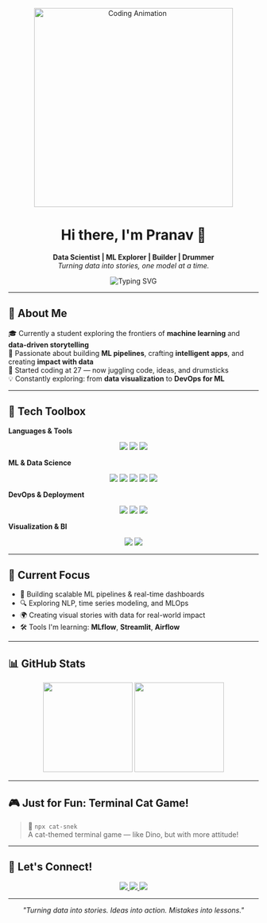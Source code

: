 <p align="center">
  <img src="https://media.giphy.com/media/13HgwGsXF0aiGY/giphy.gif" width="400" alt="Coding Animation">
</p>

<h1 align="center">Hi there, I'm Pranav 👋</h1>

<p align="center">
  <b>Data Scientist | ML Explorer | Builder | Drummer</b><br>
  <i>Turning data into stories, one model at a time.</i>
</p>

<p align="center">
  <img src="https://readme-typing-svg.demolab.com?font=Fira+Code&pause=1000&center=true&vCenter=true&random=false&width=500&lines=ML+Enthusiast+%7C+Data+Storyteller+%7C+Tech+Builder;Drummer+with+a+penchant+for+Python;Always+learning%2C+always+building." alt="Typing SVG" />
</p>

---

## 🚀 About Me

🎓 Currently a student exploring the frontiers of **machine learning** and **data-driven storytelling**  
🧠 Passionate about building **ML pipelines**, crafting **intelligent apps**, and creating **impact with data**  
🥁 Started coding at 27 — now juggling code, ideas, and drumsticks  
💡 Constantly exploring: from **data visualization** to **DevOps for ML**

---

## 🧰 Tech Toolbox

**Languages & Tools**
<p align="center">
  <img src="https://img.shields.io/badge/Python-%233670A0?style=for-the-badge&logo=python&logoColor=ffdd54" />
  <img src="https://img.shields.io/badge/SQL-%234479A1?style=for-the-badge&logo=postgresql&logoColor=white" />
  <img src="https://img.shields.io/badge/Jupyter-%23F37626?style=for-the-badge&logo=jupyter&logoColor=white" />
</p>

**ML & Data Science**
<p align="center">
  <img src="https://img.shields.io/badge/TensorFlow-%23FF6F00?style=for-the-badge&logo=tensorflow&logoColor=white" />
  <img src="https://img.shields.io/badge/PyTorch-%23EE4C2C?style=for-the-badge&logo=pytorch&logoColor=white" />
  <img src="https://img.shields.io/badge/Scikit--Learn-%23F7931E?style=for-the-badge&logo=scikit-learn&logoColor=white" />
  <img src="https://img.shields.io/badge/Pandas-%23150458?style=for-the-badge&logo=pandas&logoColor=white" />
  <img src="https://img.shields.io/badge/Matplotlib-%2311557C?style=for-the-badge&logo=plotly&logoColor=white" />
</p>

**DevOps & Deployment**
<p align="center">
  <img src="https://img.shields.io/badge/Docker-%232496ED?style=for-the-badge&logo=docker&logoColor=white" />
  <img src="https://img.shields.io/badge/Git-%23F05032?style=for-the-badge&logo=git&logoColor=white" />
  <img src="https://img.shields.io/badge/Linux-%23FCC624?style=for-the-badge&logo=linux&logoColor=black" />
</p>

**Visualization & BI**
<p align="center">
  <img src="https://img.shields.io/badge/Tableau-%23E97627?style=for-the-badge&logo=tableau&logoColor=white" />
  <img src="https://img.shields.io/badge/PowerBI-%23F2C811?style=for-the-badge&logo=powerbi&logoColor=black" />
</p>

---

## 🧠 Current Focus

- 🔧 Building scalable ML pipelines & real-time dashboards  
- 🔍 Exploring NLP, time series modeling, and MLOps  
- 🌍 Creating visual stories with data for real-world impact  
- 🛠️ Tools I'm learning: **MLflow**, **Streamlit**, **Airflow**

---

## 📊 GitHub Stats

<p align="center">
  <img src="https://github-readme-stats.vercel.app/api?username=astroficboy&show_icons=true&theme=tokyonight&hide=stars" height="180" />
  <img src="https://github-readme-streak-stats.herokuapp.com?user=astroficboy&theme=tokyonight" height="180" />
</p>

---

## 🎮 Just for Fun: Terminal Cat Game!

> 🐾 `npx cat-snek`  
> A cat-themed terminal game — like Dino, but with more attitude!

---

## 🤝 Let's Connect!

<p align="center">
  <a href="https://www.linkedin.com/in/pranavwankhedkar/">
    <img src="https://img.shields.io/badge/LinkedIn-%230A66C2?style=for-the-badge&logo=linkedin&logoColor=white" />
  </a>
  <a href="https://twitter.com/astroficboy">
    <img src="https://img.shields.io/badge/Twitter-%231DA1F2?style=for-the-badge&logo=twitter&logoColor=white" />
  </a>
  <a href="https://instagram.com/astroficboy">
    <img src="https://img.shields.io/badge/Instagram-%23E4405F?style=for-the-badge&logo=instagram&logoColor=white" />
  </a>
</p>

---

<p align="center">
  <i>"Turning data into stories. Ideas into action. Mistakes into lessons."</i>
</p>
